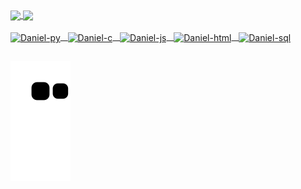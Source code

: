 <div>
  <a href="https://github.com/danielhuf">
  <img align="center" height="170em" src="https://github-readme-stats.vercel.app/api?username=danielhuf&show_icons=true&theme=tokyonight&include_all_commits=true&count_private=True"/>
  <img align="center" height="170em" src="https://github-readme-stats.vercel.app/api/top-langs/?username=danielhuf&layout=compact&langs_count=16&theme=tokyonight"/>
 </div>
<div style="display: inline_block"><br>
  <img align="center" alt="Daniel-py" height="40" width="40" src="https://cdn.jsdelivr.net/gh/devicons/devicon/icons/python/python-original.svg"/> &nbsp;
  <img align="center" alt="Daniel-c" height="40" width="40" src="https://cdn.jsdelivr.net/gh/devicons/devicon/icons/c/c-original.svg"/>  &nbsp;
  <img align="center" alt="Daniel-js" height="40" width="40" src="https://cdn.jsdelivr.net/gh/devicons/devicon/icons/javascript/javascript-original.svg"/>  &nbsp;
  <img align="center" alt="Daniel-html" height="40" width="40" src="https://cdn.jsdelivr.net/gh/devicons/devicon/icons/html5/html5-original.svg"/>  &nbsp;
  <img align="center" alt="Daniel-sql" height="40" width="40" src="https://cdn.jsdelivr.net/gh/devicons/devicon/icons/mysql/mysql-original-wordmark.svg"/>
</div>
  
 ##
  
![Snake animation](https://github.com/danielhuf/danielhuf/blob/output/github-contribution-grid-snake.svg)
